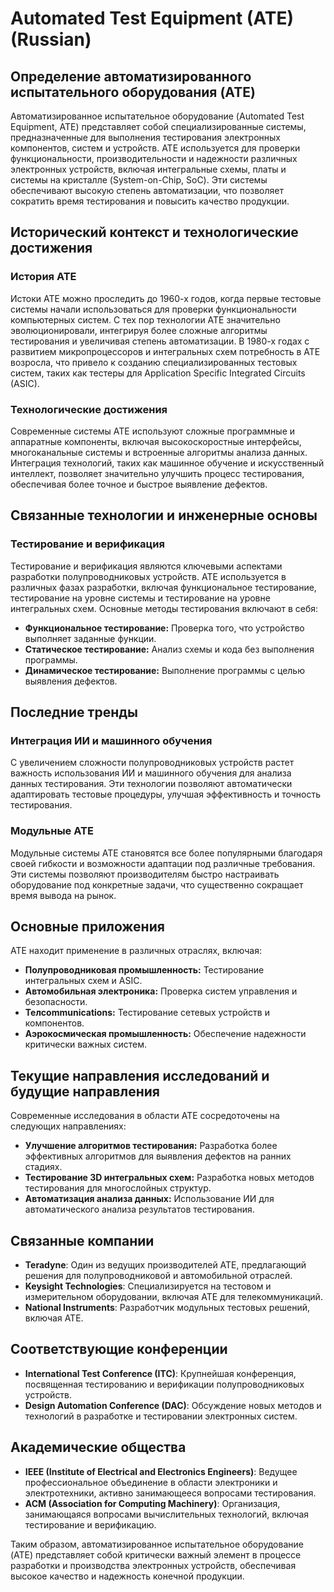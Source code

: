 # Automated Test Equipment (ATE) (Russian)

## Определение автоматизированного испытательного оборудования (ATE)

Автоматизированное испытательное оборудование (Automated Test Equipment, ATE) представляет собой специализированные системы, предназначенные для выполнения тестирования электронных компонентов, систем и устройств. ATE используется для проверки функциональности, производительности и надежности различных электронных устройств, включая интегральные схемы, платы и системы на кристалле (System-on-Chip, SoC). Эти системы обеспечивают высокую степень автоматизации, что позволяет сократить время тестирования и повысить качество продукции.

## Исторический контекст и технологические достижения

### История ATE

Истоки ATE можно проследить до 1960-х годов, когда первые тестовые системы начали использоваться для проверки функциональности компьютерных систем. С тех пор технологии ATE значительно эволюционировали, интегрируя более сложные алгоритмы тестирования и увеличивая степень автоматизации. В 1980-х годах с развитием микропроцессоров и интегральных схем потребность в ATE возросла, что привело к созданию специализированных тестовых систем, таких как тестеры для Application Specific Integrated Circuits (ASIC).

### Технологические достижения

Современные системы ATE используют сложные программные и аппаратные компоненты, включая высокоскоростные интерфейсы, многоканальные системы и встроенные алгоритмы анализа данных. Интеграция технологий, таких как машинное обучение и искусственный интеллект, позволяет значительно улучшить процесс тестирования, обеспечивая более точное и быстрое выявление дефектов.

## Связанные технологии и инженерные основы

### Тестирование и верификация

Тестирование и верификация являются ключевыми аспектами разработки полупроводниковых устройств. ATE используется в различных фазах разработки, включая функциональное тестирование, тестирование на уровне системы и тестирование на уровне интегральных схем. Основные методы тестирования включают в себя:

- **Функциональное тестирование:** Проверка того, что устройство выполняет заданные функции.
- **Статическое тестирование:** Анализ схемы и кода без выполнения программы.
- **Динамическое тестирование:** Выполнение программы с целью выявления дефектов.

## Последние тренды

### Интеграция ИИ и машинного обучения

С увеличением сложности полупроводниковых устройств растет важность использования ИИ и машинного обучения для анализа данных тестирования. Эти технологии позволяют автоматически адаптировать тестовые процедуры, улучшая эффективность и точность тестирования.

### Модульные ATE

Модульные системы ATE становятся все более популярными благодаря своей гибкости и возможности адаптации под различные требования. Эти системы позволяют производителям быстро настраивать оборудование под конкретные задачи, что существенно сокращает время вывода на рынок.

## Основные приложения

ATE находит применение в различных отраслях, включая:

- **Полупроводниковая промышленность:** Тестирование интегральных схем и ASIC.
- **Автомобильная электроника:** Проверка систем управления и безопасности.
- **Телcommunications:** Тестирование сетевых устройств и компонентов.
- **Аэрокосмическая промышленность:** Обеспечение надежности критически важных систем.

## Текущие направления исследований и будущие направления

Современные исследования в области ATE сосредоточены на следующих направлениях:

- **Улучшение алгоритмов тестирования:** Разработка более эффективных алгоритмов для выявления дефектов на ранних стадиях.
- **Тестирование 3D интегральных схем:** Разработка новых методов тестирования для многослойных структур.
- **Автоматизация анализа данных:** Использование ИИ для автоматического анализа результатов тестирования.

## Связанные компании

- **Teradyne**: Один из ведущих производителей ATE, предлагающий решения для полупроводниковой и автомобильной отраслей.
- **Keysight Technologies**: Специализируется на тестовом и измерительном оборудовании, включая ATE для телекоммуникаций.
- **National Instruments**: Разработчик модульных тестовых решений, включая ATE.

## Соответствующие конференции

- **International Test Conference (ITC)**: Крупнейшая конференция, посвященная тестированию и верификации полупроводниковых устройств.
- **Design Automation Conference (DAC)**: Обсуждение новых методов и технологий в разработке и тестировании электронных систем.

## Академические общества

- **IEEE (Institute of Electrical and Electronics Engineers)**: Ведущее профессиональное объединение в области электроники и электротехники, активно занимающееся вопросами тестирования.
- **ACM (Association for Computing Machinery)**: Организация, занимающаяся вопросами вычислительных технологий, включая тестирование и верификацию.

Таким образом, автоматизированное испытательное оборудование (ATE) представляет собой критически важный элемент в процессе разработки и производства электронных устройств, обеспечивая высокое качество и надежность конечной продукции.